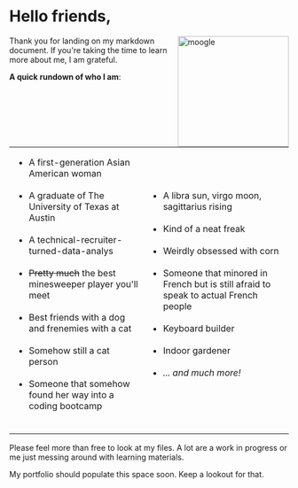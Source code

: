 # Hello friends,

<img src="https://static.fandomspot.com/images/08/2191/16-moogle-woff-mirage.jpg" alt="moogle" width="200" align = "right"/>
Thank you for landing on my markdown document. If you're taking the time to learn more about me, I am grateful.  

**A quick rundown of who I am**:


<table border="0">
 <tr>
 </tr>
 <tr>
    <td>
      <ul>
<li>A first-generation Asian American woman</li><br>
<li>A graduate of The University of Texas at Austin</li><br>
<li>A technical-recruiter-turned-data-analys</li><br> 
<li><strike>Pretty much</strike> the best minesweeper player you'll meet</li><br>
<li>Best friends with a dog and frenemies with a cat</li><br> 
<li>Somehow still a cat person</li><br>
<li>Someone that somehow found her way into a coding bootcamp</li><br>
      </ul>
   </td>
    <td>
      <ul>
<li>A libra sun, virgo moon, sagittarius rising</li><br>
<li>Kind of a neat freak</li><br>
<li>Weirdly obsessed with corn</li><br>
<li>Someone that minored in French but is still afraid to speak to actual French people</li><br> 
<li>Keyboard builder</li><br>
<li>Indoor gardener</li><br>
<li><em>... and much more!</em></li><br>
</ul>
   </td>
 </tr>
</table>

Please feel more than free to look at my files. A lot are a work in progress or me just messing around with learning materials.

My portfolio should populate this space soon. Keep a lookout for that.


